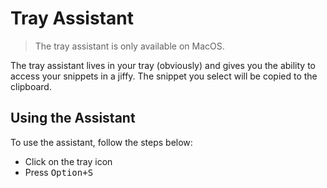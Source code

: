 # Tray Assistant

> The tray assistant is only available on MacOS.

The tray assistant lives in your tray (obviously) and gives you the ability to access your snippets in a jiffy. The snippet you select will be copied to the clipboard.

## Using the Assistant

To use the assistant, follow the steps below:

- Click on the tray icon
- Press <kbd>Option+S</kbd>
